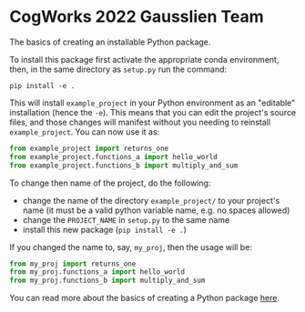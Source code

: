 # CogWorks 2022 Gausslien Team

The basics of creating an installable Python package.

To install this package first activate the appropriate conda environment, then, in the same directory as `setup.py` run the command:

```shell
pip install -e .
```

This will install `example_project` in your Python environment as an "editable" installation (hence the `-e`). This means that you can edit the project's source files, and those changes will manifest without you needing to reinstall `example_project`. You can now use it as:

```python
from example_project import returns_one
from example_project.functions_a import hello_world
from example_project.functions_b import multiply_and_sum
```

To change then name of the project, do the following:
   - change the name of the directory `example_project/` to your project's name (it must be a valid python variable name, e.g. no spaces allowed)
   - change the `PROJECT_NAME` in `setup.py` to the same name
   - install this new package (`pip install -e .`)

If you changed the name to, say, `my_proj`, then the usage will be:

```python
from my_proj import returns_one
from my_proj.functions_a import hello_world
from my_proj.functions_b import multiply_and_sum
```

You can read more about the basics of creating a Python package [here](https://www.pythonlikeyoumeanit.com/Module5_OddsAndEnds/Modules_and_Packages.html).